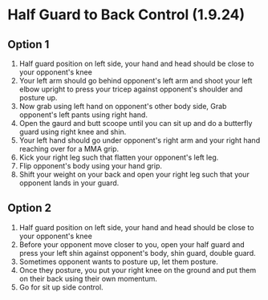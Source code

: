 # Half Guard to Back Control (1.9.24)

## Option 1

1. Half guard position on left side, your hand and head should be close to your opponent's knee
2. Your left arm should go behind opponent's left arm and shoot your left elbow upright to press your tricep against opponent's shoulder and posture up.
3. Now grab using left hand on opponent's other body side, Grab opponent's left pants using right hand.
4. Open the gaurd and butt scoope until you can sit up and do a butterfly guard using right knee and shin.
5. Your left hand should go under opponent's right arm and your right hand reaching over for a MMA grip.
6. Kick your right leg such that flatten your opponent's left leg.
7. Flip opponent's body using your hand grip.
8. Shift your weight on your back and open your right leg such that your opponent lands in your guard.

## Option 2

1. Half guard position on left side, your hand and head should be close to your opponent's knee
2. Before your opponent move closer to you, open your half guard and press your left shin against opponent's body, shin guard, double guard.
3. Sometimes opponent wants to posture up, let them posture.
4. Once they posture, you put your right knee on the ground and put them on their back using their own momentum.
5. Go for sit up side control.

